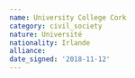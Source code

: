 ```yaml
---
name: University College Cork
category: civil_society
nature: Université
nationality: Irlande
alliance: 
date_signed: '2018-11-12'
---
```

    
